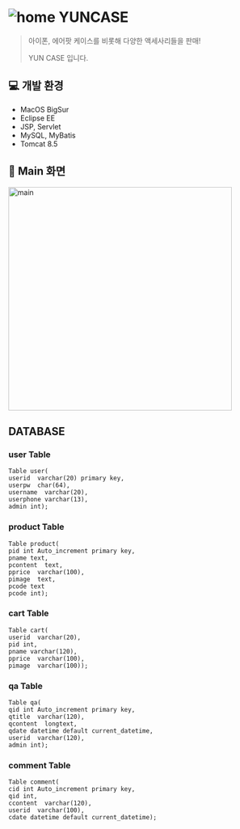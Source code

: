 # ![home](https://user-images.githubusercontent.com/50236501/121794768-06df3300-cc46-11eb-9aef-5f3d4ce24169.png) YUNCASE
> 아이폰, 에어팟 케이스를 비롯해 다양한 액세사리들을 판매!
>
> YUN CASE 입니다.

## 💻 개발 환경
* MacOS BigSur
* Eclipse EE
* JSP, Servlet
* MySQL, MyBatis
* Tomcat 8.5

## 🛒 Main 화면
<img width="442" alt="main" src="https://user-images.githubusercontent.com/50236501/121794814-558ccd00-cc46-11eb-8547-19d92a694692.png">

## DATABASE
### user Table
```
Table user(
userid  varchar(20) primary key,
userpw  char(64),
username  varchar(20),
userphone varchar(13),
admin int);
```
### product Table
```
Table product(
pid int Auto_increment primary key,
pname text,
pcontent  text,
pprice  varchar(100),
pimage  text,
pcode text
pcode int);
```
### cart Table
```
Table cart(
userid  varchar(20),
pid int,
pname varchar(120),
pprice  varchar(100),
pimage  varchar(100));
```
### qa Table
```
Table qa(
qid int Auto_increment primary key,
qtitle  varchar(120),
qcontent  longtext,
qdate datetime default current_datetime,
userid  varchar(120),
admin int);
```
### comment Table
```
Table comment(
cid int Auto_increment primary key,
qid int,
ccontent  varchar(120),
userid  varchar(100),
cdate datetime default current_datetime);
```



